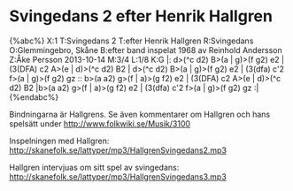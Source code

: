 # Svingedans 2 efter Henrik Hallgren

{%abc%}
X:1
T:Svingedans 2
T:efter Henrik Hallgren
R:Svingedans
O:Glemmingebro, Skåne
B:efter band inspelat 1968 av Reinhold Andersson
Z:Åke Persson 2013-10-14
M:3/4
L:1/8
K:G
|: d>(^c d2) B>(a | g)>(f g2) e2 | (3(DFA) c2 A>(e | d)>(^c d2) B2 | d>(^c d2) B>(a | 
g)>(f g2) e2 | (3(dfa) c'2 f>(a | g)>(f  g2)  gz :: b>(a a2) g>(f | a)>(g f2) e2 | (3(DFA) c2 A>(e |
d)>(^c d2) B2 |b>(a a2) g>(f | a)>(g f2) e2 | (3(dfa) c'2 f>(a | g)>(f  g2)  gz  :|
{%endabc%}

Bindningarna är Hallgrens. Se även kommentarer om Hallgren och hans spelsätt under http://www.folkwiki.se/Musik/3100

Inspelningen med Hallgren: http://skanefolk.se/lattyper/mp3/HallgrenSvingedans2.mp3

Hallgren intervjuas om sitt spel av svingedans: http://skanefolk.se/lattyper/mp3/HallgrenSvingedans3.mp3 



